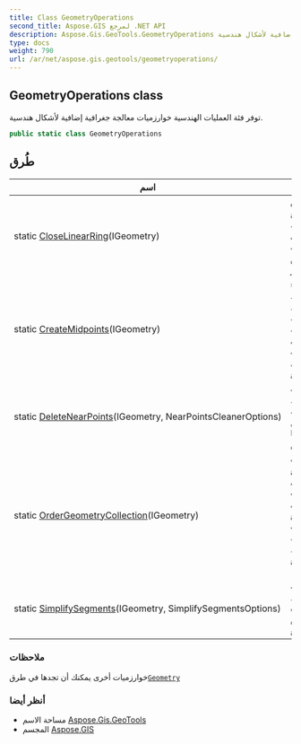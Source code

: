 ```yaml
---
title: Class GeometryOperations
second_title: Aspose.GIS لمرجع .NET API
description: Aspose.Gis.GeoTools.GeometryOperations فصل. توفر فئة العمليات الهندسية خوارزميات معالجة جغرافية إضافية لأشكال هندسية.
type: docs
weight: 790
url: /ar/net/aspose.gis.geotools/geometryoperations/
---
```

## GeometryOperations class

توفر فئة العمليات الهندسية خوارزميات معالجة جغرافية إضافية لأشكال هندسية.

```csharp
public static class GeometryOperations
```

## طُرق

| اسم | وصف |
| --- | --- |
| static [CloseLinearRing](../../aspose.gis.geotools/geometryoperations/closelinearring/)(IGeometry) | لإغلاق المقاطع الهندسية في الحلقات إذا لزم الأمر. |
| static [CreateMidpoints](../../aspose.gis.geotools/geometryoperations/createmidpoints/)(IGeometry) | إنشاء نقاط وسط بإضافة نقطة جديدة في المنتصف لكل مقطع . |
| static [DeleteNearPoints](../../aspose.gis.geotools/geometryoperations/deletenearpoints/)(IGeometry, NearPointsCleanerOptions) | احذف النقاط القريبة جدًا من بعضها البعض. |
| static [OrderGeometryCollection](../../aspose.gis.geotools/geometryoperations/ordergeometrycollection/)(IGeometry) | ترتيب التجميع الهندسي حسب النوع إلى أربع مجموعات (نقطة وخط ومضلع ونوع آخر) |
| static [SimplifySegments](../../aspose.gis.geotools/geometryoperations/simplifysegments/)(IGeometry, SimplifySegmentsOptions) | حذف النقاط الموجودة على نفس المقطع . |

### ملاحظات

خوارزميات أخرى يمكنك أن تجدها في طرق[`Geometry`](../../aspose.gis.geometries/geometry/)

### أنظر أيضا

* مساحة الاسم [Aspose.Gis.GeoTools](../../aspose.gis.geotools/)
* المجسم [Aspose.GIS](../../)



